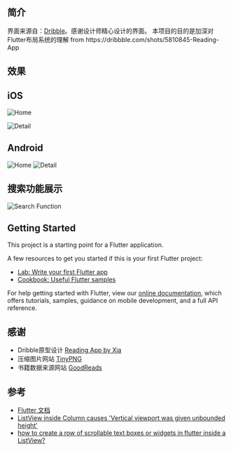 ## 简介
界面来源自：[Dribble](https://dribbble.com/shots/5810845-Reading-App#)。感谢设计师精心设计的界面。
本项目的目的是加深对Flutter布局系统的理解
from https:&#x2F;&#x2F;dribbble.com&#x2F;shots&#x2F;5810845-Reading-App

## 效果

## iOS 

![Home](screenshots/iOS_home.png)

![Detail](screenshots/iOS_detail.png)

## Android

![Home](screenshots/android_home.png)
![Detail](screenshots/android_detail.png)

## 搜索功能展示

![Search Function](screenshots/search_function.gif)

## Getting Started

This project is a starting point for a Flutter application.

A few resources to get you started if this is your first Flutter project:

- [Lab: Write your first Flutter app](https://flutter.io/docs/get-started/codelab)
- [Cookbook: Useful Flutter samples](https://flutter.io/docs/cookbook)

For help getting started with Flutter, view our 
[online documentation](https://flutter.io/docs), which offers tutorials, 
samples, guidance on mobile development, and a full API reference.

## 感谢

- Dribble原型设计 [Reading App by Xia](https://dribbble.com/shots/5810845-Reading-App#)
- 压缩图片网站 [TinyPNG](https://tinypng.com)
- 书籍数据来源网站 [GoodReads](https://www.goodreads.com)

## 参考

- [Flutter 文档](https://docs.flutter.io/)
- [ListView inside Column causes 'Vertical viewport was given unbounded height'](https://stackoverflow.com/questions/51681763/listview-inside-column-causes-vertical-viewport-was-given-unbounded-height)
- [how to create a row of scrollable text boxes or widgets in flutter inside a ListView?](https://stackoverflow.com/questions/46222788/how-to-create-a-row-of-scrollable-text-boxes-or-widgets-in-flutter-inside-a-list)
